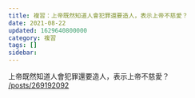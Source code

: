 ```yaml
---
title: 複習：上帝既然知道人會犯罪還要造人，表示上帝不慈愛？
date: 2021-08-22
updated: 1629640800000
category: 複習
tags: []
sidebar: 
---
```


<div>上帝既然知道人會犯罪還要造人，表示上帝不慈愛？</div>
<div><a href="/posts/269192092" target="_blank">/posts/269192092</a></div>

